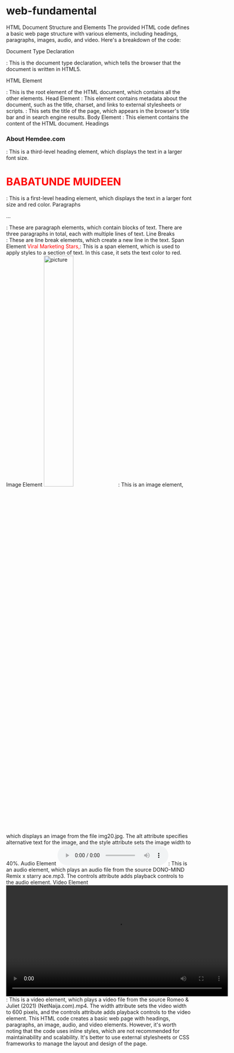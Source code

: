 # web-fundamental

HTML Document Structure and Elements
The provided HTML code defines a basic web page structure with various elements, including headings, paragraphs, images, audio, and video. Here's a breakdown of the code:

Document Type Declaration
<!DOCTYPE html>: This is the document type declaration, which tells the browser that the document is written in HTML5.
HTML Element
<html>: This is the root element of the HTML document, which contains all the other elements.
Head Element
<head>: This element contains metadata about the document, such as the title, charset, and links to external stylesheets or scripts.
<title>Document</title>: This sets the title of the page, which appears in the browser's title bar and in search engine results.
Body Element
<body>: This element contains the content of the HTML document.
Headings
<h3>About Hemdee.com</h3>: This is a third-level heading element, which displays the text in a larger font size.
<h1 style="color: red;">BABATUNDE MUIDEEN</h1>: This is a first-level heading element, which displays the text in a larger font size and red color.
Paragraphs
<p>...</p>: These are paragraph elements, which contain blocks of text. There are three paragraphs in total, each with multiple lines of text.
Line Breaks
<br>: These are line break elements, which create a new line in the text.
Span Element
<span style="color: red;">Viral Marketing Stars,</span>: This is a span element, which is used to apply styles to a section of text. In this case, it sets the text color to red.
Image Element
<img src="img20.jpg" alt="picture" style="width: 40%;">: This is an image element, which displays an image from the file img20.jpg. The alt attribute specifies alternative text for the image, and the style attribute sets the image width to 40%.
Audio Element
<audio controls=""><source src="DONO-MIND Remix x starry ace.mp3" type="audio/mp3"></audio>: This is an audio element, which plays an audio file from the source DONO-MIND Remix x starry ace.mp3. The controls attribute adds playback controls to the audio element.
Video Element
<video width="600" controls=""><source src="Romeo & Juliet (2021) (NetNaija.com).mp4" type="video/mp4"></video>: This is a video element, which plays a video file from the source Romeo & Juliet (2021) (NetNaija.com).mp4. The width attribute sets the video width to 600 pixels, and the controls attribute adds playback controls to the video element.
This HTML code creates a basic web page with headings, paragraphs, an image, audio, and video elements. However, it's worth noting that the code uses inline styles, which are not recommended for maintainability and scalability. It's better to use external stylesheets or CSS frameworks to manage the layout and design of the page.
